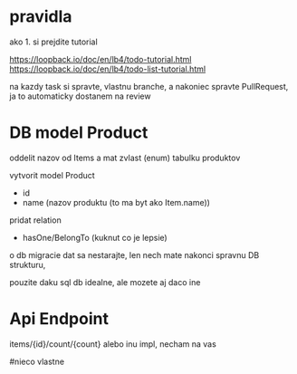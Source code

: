 # pravidla
ako 1. si prejdite tutorial
 
 https://loopback.io/doc/en/lb4/todo-tutorial.html
 https://loopback.io/doc/en/lb4/todo-list-tutorial.html

na kazdy task si spravte, vlastnu branche,
a nakoniec spravte PullRequest, ja to automaticky dostanem na review 

# DB model Product
oddelit nazov od Items a mat zvlast (enum) tabulku produktov

vytvorit model Product
* id 
* name   (nazov produktu (to ma byt ako Item.name))

pridat relation
* hasOne/BelongTo (kuknut co je lepsie)

o db migracie dat sa nestarajte, len nech mate nakonci spravnu DB strukturu, 

pouzite daku sql db idealne, ale mozete aj daco ine


# Api Endpoint 
items/{id}/count/{count}
alebo inu impl, necham na vas


#nieco vlastne







